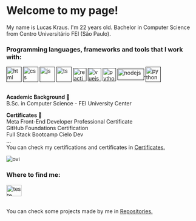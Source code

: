 <h1 align="left">Welcome to my page!</h1>

My name is Lucas Kraus. I'm 22 years old. Bachelor in Computer Science from Centro Universitário FEI (São Paulo).<br>

<h3 align="left">Programming languages, frameworks and tools that I work with:</h3>

<a href="" target="blank">
<img align="center" src="https://www.vectorlogo.zone/logos/w3_html5/w3_html5-icon.svg" alt="html" height="40" width="40" /></a> <a href="" target="blank">
<img align="center" src="https://www.vectorlogo.zone/logos/w3_css/w3_css-icon.svg" alt="css" height="40" width="40" /></a> <a href="" target="blank">
<img align="center" src="https://github.com/user-attachments/assets/260ea898-43d4-48f8-9301-514e068fdc6e" alt="js" height="40" width="40" /></a> <a href="" target="blank">
<img align="center" src="https://www.vectorlogo.zone/logos/typescriptlang/typescriptlang-icon.svg" alt="ts" height="40" width="40" /></a> <a href="" target="blank">
<img align="center" src="https://www.vectorlogo.zone/logos/reactjs/reactjs-icon.svg" alt="reactjs" height="35" width="35" /></a> <a href="" target="blank">
<img align="center" src="https://www.vectorlogo.zone/logos/vuejs/vuejs-icon.svg" alt="vuejs" height="35" width="35" /></a> <a href="" target="blank">
<img align="center" src="https://www.vectorlogo.zone/logos/python/python-icon.svg" alt="python" height="35" width="35" /></a> <a href="" target="blank">
<img align="center" src="https://www.vectorlogo.zone/logos/nodejs/nodejs-horizontal.svg" alt="nodejs" height="30" width="70" /> </a> <a href="" target="blank">
<img align="center" src="https://www.vectorlogo.zone/logos/golang/golang-icon.svg" alt="python" height="40" width="40" /></a> <a href="" target="blank"></a>
<br>
<br>

**Academic Background 📖**
<br>
B.Sc. in Computer Science - FEI University Center <br>

**Certificates 🥇** 
<br>
Meta Front-End Developer Professional Certificate <br>
GitHub Foundations Certification <br>
Full Stack Bootcamp Cielo Dev <br> 
... <br>
You can check my certifications and certificates in <a href="https://github.com/lucaskraus/certificates">Certificates.</a>
<br>

<img src="https://github-readme-stats.vercel.app/api/top-langs?username=lucaskraus&show_icons=true&locale=en&layout=compact&theme=chartreuse-dark" alt="ovi" /> <br>

<h3 align="left">Where to find me:</h3>

<a href="https://www.linkedin.com/in/lucas-kraus-monteiro-alves-00200b252/" target="blank"><img align="center" src="https://www.vectorlogo.zone/logos/linkedin/linkedin-icon.svg" alt="teste" height="30" width="40" /></a>
<br> 
<br>

You can check some projects made by me in <a href="https://github.com/lucaskraus?tab=repositories">Repositories.</a>
